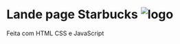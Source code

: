 # Lande page Starbucks ![logo](https://user-images.githubusercontent.com/102749169/209214968-e0d5edf6-d794-471c-b899-062adf559457.png)
Feita com HTML CSS e JavaScript

